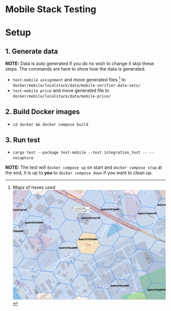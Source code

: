 # Mobile Stack Testing

# Setup

## 1. Generate data

**NOTE:** Data is auto generated if you do no wish to change it skip these steps. The commands are here to show how the data is generated.

- `test-mobile assignment` and move generated files [^files] to `docker/mobile/localstack/data/mobile-verifier-data-sets/`
- `test-mobile price` and move generated file to `docker/mobile/localstack/data/mobile-price/`

## 2. Build Docker images

- `cd docker && docker compose build`

## 3. Run test

- `cargo test --package test-mobile --test integration_test -- --nocapture`

**NOTE:** The test will `docker compose up` on start and `docker compose stop` at the end, it is up to **you** to `docker compose down` if you want to clean up.

[^files]: Maps of hexes used 
![Hexes](docs/hexes.jpg "Hexes")